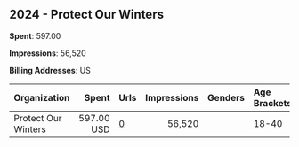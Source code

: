 ## 2024 - Protect Our Winters 
**Spent**: 597.00

**Impressions**: 56,520

**Billing Addresses**: US

|Organization|Spent|Urls|Impressions|Genders|Age Brackets|Country Codes|
|:---|---:|:---|---:|:---|:---|:---|
|Protect Our Winters|597.00 USD|[0](https://www.snap.com/political-ads/asset/8b8d8fa03574243bc2173db6ff8539f5930318bd0c978445629c8839537af578?mediaType=mov)|56,520||18-40|united states|
